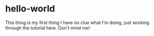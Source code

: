 # hello-world
This thing is my first thing
I have no clue what I'm doing, just working through the tutorial here. Don't mind me!
